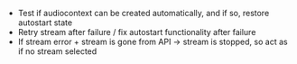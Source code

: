  - Test if audiocontext can be created automatically, and if so, restore autostart state
 - Retry stream after failure / fix autostart functionality after failure
 - If stream error + stream is gone from API -> stream is stopped, so act as if no stream selected
 